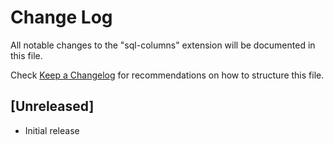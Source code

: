 # Change Log

All notable changes to the "sql-columns" extension will be documented in this file.

Check [Keep a Changelog](http://keepachangelog.com/) for recommendations on how to structure this file.

## [Unreleased]

- Initial release